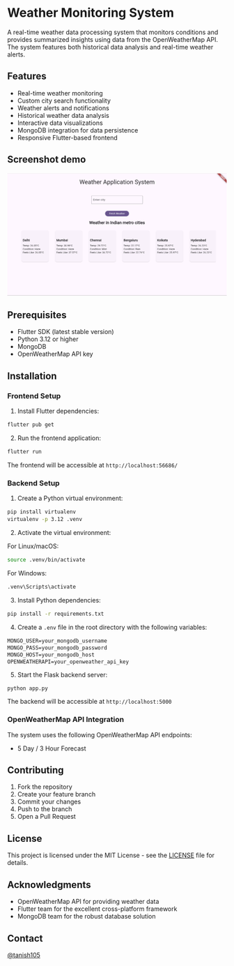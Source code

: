 # Weather Monitoring System

A real-time weather data processing system that monitors conditions and provides summarized insights using data from the OpenWeatherMap API. The system features both historical data analysis and real-time weather alerts.


## Features

- Real-time weather monitoring
- Custom city search functionality
- Weather alerts and notifications
- Historical weather data analysis
- Interactive data visualizations
- MongoDB integration for data persistence
- Responsive Flutter-based frontend

## Screenshot demo
![Landing Page](images/landingpage.png)

## Prerequisites

- Flutter SDK (latest stable version)
- Python 3.12 or higher
- MongoDB
- OpenWeatherMap API key

## Installation

### Frontend Setup

1. Install Flutter dependencies:
```bash
flutter pub get
```

2. Run the frontend application:
```bash
flutter run
```

The frontend will be accessible at `http://localhost:56686/`

### Backend Setup

1. Create a Python virtual environment:
```bash
pip install virtualenv
virtualenv -p 3.12 .venv
```

2. Activate the virtual environment:

For Linux/macOS:
```bash
source .venv/bin/activate
```

For Windows:
```bash
.venv\Scripts\activate
```

3. Install Python dependencies:
```bash
pip install -r requirements.txt
```

4. Create a `.env` file in the root directory with the following variables:
```env
MONGO_USER=your_mongodb_username
MONGO_PASS=your_mongodb_password
MONGO_HOST=your_mongodb_host
OPENWEATHERAPI=your_openweather_api_key
```

5. Start the Flask backend server:
```bash
python app.py
```

The backend will be accessible at `http://localhost:5000`

### OpenWeatherMap API Integration

The system uses the following OpenWeatherMap API endpoints:
- 5 Day / 3 Hour Forecast

## Contributing

1. Fork the repository
2. Create your feature branch 
3. Commit your changes
4. Push to the branch
5. Open a Pull Request

## License

This project is licensed under the MIT License - see the [LICENSE](LICENSE) file for details.

## Acknowledgments

- OpenWeatherMap API for providing weather data
- Flutter team for the excellent cross-platform framework
- MongoDB team for the robust database solution

## Contact
[@tanish105](https://github.com/tanish105)
